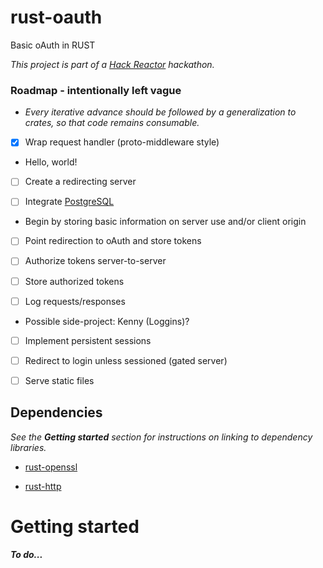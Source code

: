 rust-oauth
==========

Basic oAuth in RUST

*This project is part of a [Hack Reactor](http://hackreactor.com/) hackathon.*

### Roadmap - intentionally left vague

* *Every iterative advance should be followed by a generalization to crates, so that code remains consumable.*

- [X] Wrap request handler (proto-middleware style)

 - Hello, world!

- [ ] Create a redirecting server

- [ ] Integrate [PostgreSQL](https://github.com/sfackler/rust-postgres)

 - Begin by storing basic information on server use and/or client origin

- [ ] Point redirection to oAuth and store tokens

- [ ] Authorize tokens server-to-server

- [ ] Store authorized tokens

- [ ] Log requests/responses

 - Possible side-project: Kenny (Loggins)?

- [ ] Implement persistent sessions

- [ ] Redirect to login unless sessioned (gated server)

- [ ] Serve static files

## Dependencies

*See the* ***Getting started*** *section for instructions on linking to dependency libraries.*

* [rust-openssl](https://github.com/sfackler/rust-openssl)

* [rust-http](https://github.com/chris-morgan/rust-http)

# Getting started

***To do...***
